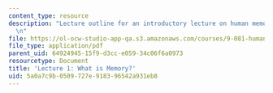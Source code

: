 ```yaml
---
content_type: resource
description: "Lecture outline for an introductory lecture on human memory and learning.\r\
  \n"
file: https://ol-ocw-studio-app-qa.s3.amazonaws.com/courses/9-081-human-memory-and-learning-fall-2002/5a0a7c9b0509727e918396542a931eb8_lecnote1.pdf
file_type: application/pdf
parent_uid: 64924945-15f9-d3cc-e059-34c06f6a0973
resourcetype: Document
title: 'Lecture 1: What is Memory?'
uid: 5a0a7c9b-0509-727e-9183-96542a931eb8
---
```

